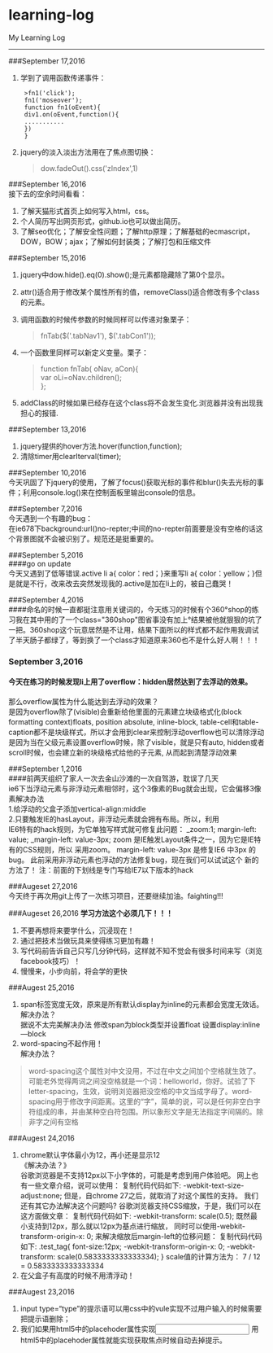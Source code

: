 # learning-log
My Learning Log

-------------------------------------  

###September 17,2016  
1. 学到了调用函数传递事件：  

        >fn1('click');  
        fn1('moseover');  
        function fn1(oEvent){  
        div1.on(oEvent,function(){  
        ...........  
        })  
        }
2. jquery的淡入淡出方法用在了焦点图切换：  
	
	>dow.fadeOut().css('zIndex',1)  

###September 16,2016  
接下去的空余时间看看：
1. 了解天猫形式首页上如何写入html，css。  
2. 个人简历写出网页形式，github.io也可以做出简历。  
3. 了解seo优化；了解安全性问题；了解http原理；了解基础的ecmascript，DOW，BOW；ajax；了解如何封装类；了解打包和压缩文件  

###September 15,2016  
1. jquery中dow.hide().eq(0).show();是元素都隐藏除了第0个显示。  
2. attr()适合用于修改某个属性所有的值，removeClass()适合修改有多个class的元素。  
3. 调用函数的时候传参数的时候同样可以传递对象栗子：  

	>fnTab($('.tabNav1'), $('.tabCon1'));  
4. 一个函数里同样可以新定义变量。栗子：  
	
	>function fnTab( oNav, aCon){  
		var oLi=oNav.children();  
	};
5. addClass的时候如果已经存在这个class将不会发生变化.浏览器并没有出现我担心的报错.  

###September 13,2016  
1. jquery提供的hover方法.hover(function,function);
2. 清除timer用clearIterval(timer); 

###September 10,2016  
今天巩固了下jquery的使用，了解了focus()获取光标的事件和blur()失去光标的事件；利用console.log()来在控制面板里输出console的信息。

###September 7,2016  
今天遇到一个有趣的bug：  
在ie678下background:url()no-repter;中间的no-repter前面要是没有空格的话这个背景图就不会被识别了。规范还是挺重要的。

###September 5,2016  
####go on update   
今天又遇到了低等错误.active li a{ color：red；}来重写li a{ color：yellow；}但是就是不行，改来改去突然发现我的.active是加在li上的，被自己蠢哭！

###September 4,2016  
####命名的时候一直都挺注意用关键词的，今天练习的时候有个360°shop的练习我在其中用的了一个class="360shop"图省事没有加上°结果被他就狠狠的坑了一把。360shop这个玩意居然是不让用，结果下面所以的样式都不起作用我调试了半天肠子都绿了，等到换了一个class才知道原来360也不是什么好人啊！！！

### September 3,2016  
#### 今天在练习的时候发现li上用了overflow：hidden居然达到了去浮动的效果。  
那么overflow属性为什么能达到去浮动的效果？  
是因为overflow除了(visible)会重新给他里面的元素建立块级格式化(block formatting context)floats, position absolute, inline-block, table-cell和table-caption都不是块级样式，所以才会用到clear来控制浮动overflow也可以清除浮动是因为当在父级元素设置overflow时候，除了visible，就是只有auto, hidden或者scroll时候，也会建立新的块级格式给他的子元素, 从而起到清楚浮动效果

###September 1,2016  
####前两天组织了家人一次去金山沙滩的一次自驾游，耽误了几天  
ie6下当浮动元素与非浮动元素相邻时，这个3像素的Bug就会出现，它会偏移3像素解决办法    
1.给浮动的父盒子添加vertical-align:middle    
2.只要触发IE的hasLayout，非浮动元素就会拥有布局。所以，利用   
IE6特有的hack规则，为它单独写样式就可修复此问题：
_zoom:1;
margin-left: value;
_margin-left: value-3px;
zoom 是IE触发Layout条件之一，因为它是IE特有的CSS规则，所以
采用zoom。
margin-left: value-3px 是修复IE6 中3px 的bug。
此前采用非浮动元素也浮动的方法修复bug，现在我们可以试试这个
新的方法了！
注：前面的下划线是专门写给IE7以下版本的hack  

###Augeset 27,2016  
今天终于再次用git上传了一次练习项目，还要继续加油。faighting!!!

###Augeset 26,2016
**学习方法这个必须几下！！！**   
1. 不要再想将来要学什么，沉浸现在！    
2. 通过把技术当做玩具来使得练习更加有趣！    
3. 写代码前告诉自己只写几分钟代码，这样就不知不觉会有很多时间来写（浏览facebook技巧）！    
4. 慢慢来，小步向前，将会学的更快    

###Augest 25,2016  
1. span标签宽度无效，原来是所有默认display为inline的元素都会宽度无效话。  
解决办法？  
据说不太完美解决办法 修改span为block类型并设置float
设置display:inline—block   
2. word-spacing不起作用！  
解决办法？  

>word-spacing这个属性对中文没用，不过在中文之间加个空格就生效了。可能老外觉得两词之间没空格就是一个词：helloworld，你好。试验了下letter-spacing，生效，说明浏览器把没空格的中文当成字母了。word-spacing用于修改字间距离。这里的“字”，简单的说，可以是任何非空白字符组成的串，并由某种空白符包围。所以象形文字是无法指定字间隔的。除非字之间有空格


###Augest 24,2016
1. chrome默认字体最小为12，再小还是显示12  
《解决办法？》  
  谷歌浏览器是不支持12px以下小字体的，可能是考虑到用户体验吧。
  网上也有一些文章介绍，说可以使用：
  复制代码代码如下:
  -webkit-text-size-adjust:none;
  但是，自chrome 27之后，就取消了对这个属性的支持。
  我们还有其它办法解决这个问题吗?
  谷歌浏览器支持CSS缩放，于是，我们可以在这方面做文章：
  复制代码代码如下:
  -webkit-transform: scale(0.5);
  既然最小支持到12px，那么就以12px为基点进行缩放，
  同时可以使用-webkit-transform-origin-x: 0; 来解决缩放后margin-left的位移问题：
  复制代码代码如下:
  .test_tag{
  font-size:12px;
  -webkit-transform-origin-x: 0;
  -webkit-transform: scale(0.5833333333333334);
  }
  scale值的计算方法为： 7 / 12 = 0.5833333333333334      
2. 在父盒子有高度的时候不用清浮动！  

###Augest 23,2016
1. input type=“type”的提示语可以用css中的vule实现不过用户输入的时候需要把提示语删除；  
2. 我们如果用html5中的placehoder属性实现<input placehoder=""> 用html5中的placehoder属性就能实现获取焦点时候自动去掉提示。  
